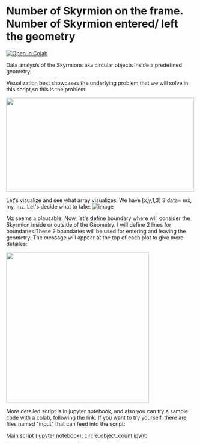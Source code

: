 # Number of Skyrmion on the frame. Number of Skyrmion entered/ left the geometry


[![Open In Colab](https://colab.research.google.com/assets/colab-badge.svg)](https://colab.research.google.com/github/zkhodzhaev/skyrmion/blob/main/circle_object_count.ipynb)



Data analysis of the Skyrmions aka circular objects inside a predefined geometry.

Visualization best showcases the underlying problem that we will solve in this script,so this is the problem:

<img src="https://user-images.githubusercontent.com/21960382/126055787-7572ea29-d3fa-4095-aaa4-6491b4b1bed0.gif" width="500" height="250"/>

Let's visualize and see what array visualizes. We have [x,y,1,3] 3 data= mx, my, mz. Let's decide what to take:
![image](https://user-images.githubusercontent.com/21960382/126055809-762635d4-19d2-470b-81af-eac821f15396.png)

Mz seems a plausable. Now, let's define boundary where will consider the Skyrmion inside or outside of the Geometry. I will define 2 lines for boundaries.These 2 boundaries will be used for entering and leaving the geometry. The message will appear at the top of each plot to give more detailes:

<img src="https://user-images.githubusercontent.com/21960382/126056090-bf2a3e9b-046b-4681-8c6b-7556902051ef.png" width="380" height="400"/>

More detailed script is in jupyter notebook, and also you can try a sample code with a colab, following the link. If you want to try yourself, there are files named "input" that can feed into the script:

[Main script (jupyter notebook): circle_object_count.ipynb](https://github.com/zkhodzhaev/skyrmion/blob/886340b5997b9f5eb57213c183bc3de0808fe536/circle_object_count.ipynb)
